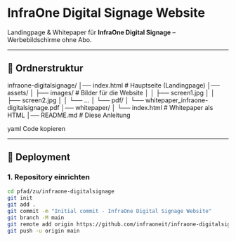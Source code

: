 # InfraOne Digital Signage Website

Landingpage & Whitepaper für **InfraOne Digital Signage** – Werbebildschirme ohne Abo.

---

## 📂 Ordnerstruktur

infraone-digitalsignage/
│── index.html # Hauptseite (Landingpage)
│── assets/
│ ├── images/ # Bilder für die Website
│ │ ├── screen1.jpg
│ │ ├── screen2.jpg
│ │ └── ...
│ └── pdf/
│ └── whitepaper_infraone-digitalsignage.pdf
│── whitepaper/
│ └── index.html # Whitepaper als HTML
│── README.md # Diese Anleitung

yaml
Code kopieren

---

## 🚀 Deployment

### 1. Repository einrichten

```bash
cd pfad/zu/infraone-digitalsignage
git init
git add .
git commit -m "Initial commit - InfraOne Digital Signage Website"
git branch -M main
git remote add origin https://github.com/infraoneit/infraone-digitalsignage.git
git push -u origin main
